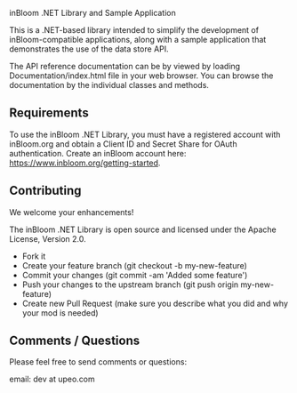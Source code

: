 inBloom .NET Library and Sample Application

This is a .NET-based library intended to simplify the development of inBloom-compatible applications, along with a sample application that demonstrates the use of the data store API.


The API reference documentation can be by viewed by loading Documentation/index.html file in your web browser. You can browse the documentation by the individual classes and methods.


Requirements
------------
To use the inBloom .NET Library, you must have a registered account with inBloom.org and obtain a Client ID and Secret Share for OAuth authentication.  Create an inBloom account here: https://www.inbloom.org/getting-started.


Contributing
------------
We welcome your enhancements!

The inBloom .NET Library is open source and licensed under the Apache License, Version 2.0.

  - Fork it
  - Create your feature branch (git checkout -b my-new-feature)
  - Commit your changes (git commit -am 'Added some feature')
  - Push your changes to the upstream branch (git push origin my-new-feature)
  - Create new Pull Request (make sure you describe what you did and why your mod is needed)


Comments / Questions
--------------------
Please feel free to send comments or questions:

email: dev at upeo.com

